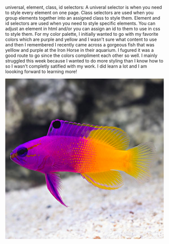 universal, element, class, id selectors: A univeral selector is when you need to style every element on one page. Class selectors are used when you group elements together into an assigned class to style them. Element and id selectors are used when you need to style specific elements. You can adjust an element in html and/or you can assign an id to them to use in css to style them. For my color palette, I initially wanted to go with my favorite colors which are purple and yellow and I wasn't sure what content to use and then I remembered I recently came across a gorgeous fish that was yelllow and purple at the Iron Horse in their aquarium. I fugured it was a good route to go since the colors compliment each other so well. I mainly struggled this week because I wanted to do more styling than I know how to so I wasn't completly satified with my work. I did learn a lot and I am loooking forward to learning more!

![](images/Screen%20Shot%202023-04-02%20at%207.35.07%20PM.png)